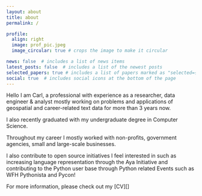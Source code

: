 ```yaml
---
layout: about
title: about
permalink: /

profile:
  align: right
  image: prof_pic.jpeg
  image_circular: true # crops the image to make it circular

news: false  # includes a list of news items
latest_posts: false  # includes a list of the newest posts
selected_papers: true # includes a list of papers marked as "selected={true}"
social: true  # includes social icons at the bottom of the page
---
```

Hello I am Carl,  a professional with experience as a  researcher,  data engineer & analyst mostly working on problems and  applications of geospatial and career-related text data for more than 3 years now. 

I also recently graduated with my undergraduate degree in Computer Science.

Throughout my career I mostly worked with non-profits, government agencies, small and large-scale businesses.

I also contribute to open source initiatives I feel interested in such as increasing language representation through the Aya Initiative  and contributing to the Python user base through Python related  Events such as WFH Pythonista and Pycon!

For more information, please check out my [CV][]
